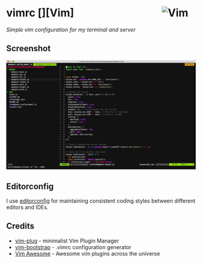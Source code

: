 # vimrc [<img src="https://upload.wikimedia.org/wikipedia/commons/thumb/4/4f/Icon-Vim.svg/256px-Icon-Vim.svg.png" alt="Vim" width="90" height="90" align="right">][Vim]

*Simple vim configuration for my terminal and server*

## Screenshot

![Screenshot](./screenshot.png)

## Editorconfig

I use [editorconfig](http://editorconfig.org/) for maintaining consistent coding styles between different editors and IDEs.

## Credits

* [vim-plug](https://github.com/junegunn/vim-plug) - minimalist Vim Plugin Manager
* [vim-bootstrap](https://github.com/avelino/vim-bootstrap) - .vimrc configuration generator
* [Vim Awesome](https://vimawesome.com/) - Awesome vim plugins across the universe
